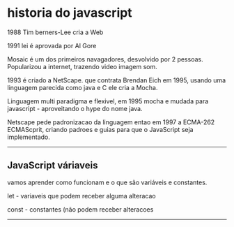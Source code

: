 <h1> historia do javascript </h1>



1988 Tim berners-Lee cria a Web

1991 lei é aprovada por Al Gore

Mosaic é um dos primeiros navagadores, desvolvido por 2 pessoas. Popularizou a internet, trazendo video imagem som.

1993 é criado a NetScape. que contrata Brendan Eich em 1995, usando uma linguagem parecida como java e C ele cria a Mocha.

Linguagem multi paradigma e flexivel, em 1995 mocha e mudada para javascript - aproveitando o hype do nome java.


Netscape pede padronizacao da linguagem entao em 1997 a ECMA-262 ECMAScprit, criando padroes e guias para que o JavaScript seja implementado.

<hr>

<h2>JavaScript váriaveis</h2>

vamos aprender como funcionam e o que são variáveis e constantes.

let - variaveis que podem receber alguma alteracao

const - constantes (não podem receber alteracoes

<hr>


